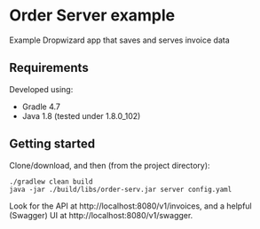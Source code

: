 # Order Server example
Example Dropwizard app that saves and serves invoice data

## Requirements

Developed using:
* Gradle 4.7
* Java 1.8 (tested under 1.8.0_102)

## Getting started

Clone/download, and then (from the project directory):

```
./gradlew clean build
java -jar ./build/libs/order-serv.jar server config.yaml
```

Look for the API at http://localhost:8080/v1/invoices, and a helpful (Swagger) UI at http://localhost:8080/v1/swagger.
